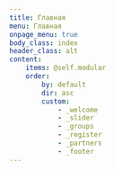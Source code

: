```yaml
---
title: Главная
menu: Главная
onpage_menu: true
body_class: index
header_class: alt
content:
    items: @self.modular
    order:
        by: default
        dir: asc
        custom:
            - _welcome
            - _slider            
            - _groups
            - _register
            - _partners
            - _footer
---
```

